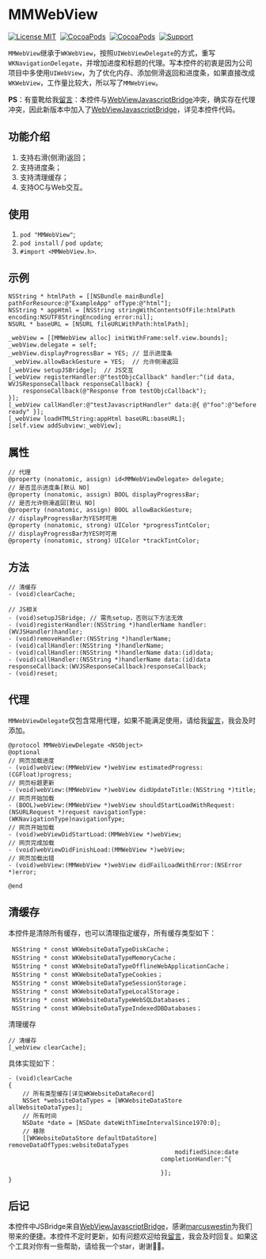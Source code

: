 # MMWebView

[![License MIT](https://img.shields.io/badge/license-MIT-green.svg?style=flat)](https://raw.githubusercontent.com/ChellyLau/MMWebView/master/LICENSE)&nbsp;
[![CocoaPods](http://img.shields.io/cocoapods/v/MMWebView.svg?style=flat)](http://cocoapods.org/?q=MMWebView)&nbsp;
[![CocoaPods](http://img.shields.io/cocoapods/p/MMWebView.svg?style=flat)](http://cocoapods.org/?q=MMWebView)&nbsp;
[![Support](https://img.shields.io/badge/support-iOS%209.0%2B%20-blue.svg?style=flat)](https://www.apple.com/nl/ios/)&nbsp;


`MMWebView`继承于`WKWebView`，按照`UIWebViewDelegate`的方式，重写`WKNavigationDelegate`，并增加进度和标题的代理。写本控件的初衷是因为公司项目中多使用`UIWebView`，为了优化内存、添加侧滑返回和进度条，如果直接改成`WKWebView`，工作量比较大，所以写了`MMWebView`。


**PS**：有童靴给我[留言](https://github.com/ChellyLau/MMWebView/issues)：本控件与[WebViewJavascriptBridge](https://github.com/marcuswestin/WebViewJavascriptBridge)冲突，确实存在代理冲突，因此新版本中加入了[WebViewJavascriptBridge](https://github.com/marcuswestin/WebViewJavascriptBridge)，详见本控件代码。


## 功能介绍

1. 支持右滑(侧滑)返回；
2. 支持进度条；
3. 支持清理缓存；
4. 支持OC与Web交互。

## 使用 

1. `pod "MMWebView"`;
2. `pod install` / `pod update`;
3. `#import <MMWebView.h>`.

## 示例

```objc
NSString * htmlPath = [[NSBundle mainBundle] pathForResource:@"ExampleApp" ofType:@"html"];
NSString * appHtml = [NSString stringWithContentsOfFile:htmlPath encoding:NSUTF8StringEncoding error:nil];
NSURL * baseURL = [NSURL fileURLWithPath:htmlPath];
    
_webView = [[MMWebView alloc] initWithFrame:self.view.bounds];
_webView.delegate = self;
_webView.displayProgressBar = YES; // 显示进度条
 _webView.allowBackGesture = YES;  // 允许侧滑返回
[_webView setupJSBridge];  // JS交互
[_webView registerHandler:@"testObjcCallback" handler:^(id data, WVJSResponseCallback responseCallback) {
    responseCallback(@"Response from testObjcCallback");
}];
[_webView callHandler:@"testJavascriptHandler" data:@{ @"foo":@"before ready" }];
[_webView loadHTMLString:appHtml baseURL:baseURL];
[self.view addSubview:_webView];
```

## 属性

```objc
// 代理
@property (nonatomic, assign) id<MMWebViewDelegate> delegate;
// 是否显示进度条[默认 NO]
@property (nonatomic, assign) BOOL displayProgressBar;
// 是否允许侧滑返回[默认 NO]
@property (nonatomic, assign) BOOL allowBackGesture;
// displayProgressBar为YES时可用
@property (nonatomic, strong) UIColor *progressTintColor;
// displayProgressBar为YES时可用
@property (nonatomic, strong) UIColor *trackTintColor;
```

## 方法

```objc
// 清缓存
- (void)clearCache;

// JS相关
- (void)setupJSBridge; // 需先setup，否则以下方法无效
- (void)registerHandler:(NSString *)handlerName handler:(WVJSHandler)handler;
- (void)removeHandler:(NSString *)handlerName;
- (void)callHandler:(NSString *)handlerName;
- (void)callHandler:(NSString *)handlerName data:(id)data;
- (void)callHandler:(NSString *)handlerName data:(id)data responseCallback:(WVJSResponseCallback)responseCallback;
- (void)reset;
```


## 代理

`MMWebViewDelegate`仅包含常用代理，如果不能满足使用，请给我[留言](https://github.com/ChellyLau/MMWebView/issues)，我会及时添加。


```objc
@protocol MMWebViewDelegate <NSObject>
@optional
// 网页加载进度
- (void)webView:(MMWebView *)webView estimatedProgress:(CGFloat)progress;
// 网页标题更新
- (void)webView:(MMWebView *)webView didUpdateTitle:(NSString *)title;
// 网页开始加载
- (BOOL)webView:(MMWebView *)webView shouldStartLoadWithRequest:(NSURLRequest *)request navigationType:(WKNavigationType)navigationType;
// 网页开始加载
- (void)webViewDidStartLoad:(MMWebView *)webView;
// 网页完成加载
- (void)webViewDidFinishLoad:(MMWebView *)webView;
// 网页加载出错
- (void)webView:(MMWebView *)webView didFailLoadWithError:(NSError *)error;

@end
```

## 清缓存

本控件是清除所有缓存，也可以清理指定缓存，所有缓存类型如下：

```objc
 NSString * const WKWebsiteDataTypeDiskCache；
 NSString * const WKWebsiteDataTypeMemoryCache；
 NSString * const WKWebsiteDataTypeOfflineWebApplicationCache；
 NSString * const WKWebsiteDataTypeCookies；
 NSString * const WKWebsiteDataTypeSessionStorage；
 NSString * const WKWebsiteDataTypeLocalStorage；
 NSString * const WKWebsiteDataTypeWebSQLDatabases；
 NSString * const WKWebsiteDataTypeIndexedDBDatabases；
```

清理缓存

```objc
// 清缓存
[_webView clearCache];
```
 
 具体实现如下：
 
```objc
- (void)clearCache
{
    // 所有类型缓存[详见WKWebsiteDataRecord]
    NSSet *websiteDataTypes = [WKWebsiteDataStore allWebsiteDataTypes];
    // 所有时间
    NSDate *date = [NSDate dateWithTimeIntervalSince1970:0];
    // 移除
    [[WKWebsiteDataStore defaultDataStore] removeDataOfTypes:websiteDataTypes
                                               modifiedSince:date
                                           completionHandler:^{
                                               
                                           }];
}
``` 

## 后记

本控件中JSBridge来自[WebViewJavascriptBridge](https://github.com/marcuswestin/WebViewJavascriptBridge)，感谢[marcuswestin](https://github.com/marcuswestin)为我们带来的便捷。本控件不定时更新，如有问题欢迎给我[留言](https://github.com/ChellyLau/MMWebView/issues)，我会及时回复。如果这个工具对你有一些帮助，请给我一个star，谢谢🌹🌹。



